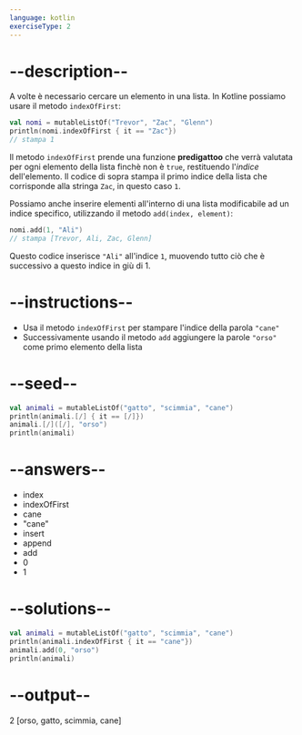 ```yaml
---
language: kotlin
exerciseType: 2
---
```


# --description--

A volte è necessario cercare un elemento in una lista.
In Kotline possiamo usare il metodo `indexOfFirst`:
```kotlin
val nomi = mutableListOf("Trevor", "Zac", "Glenn")
println(nomi.indexOfFirst { it == "Zac"})
// stampa 1
```

Il metodo `indexOfFirst` prende una funzione __predigattoo__ che verrà valutata per ogni elemento della lista finchè non è `true`, restituendo l'_indice_ dell'elemento.
Il codice di sopra stampa il primo indice della lista che corrisponde alla stringa `Zac`, in questo caso `1`.

Possiamo anche inserire elementi all'interno di una lista modificabile ad un indice specifico, utilizzando il metodo `add(index, element)`:

```kotlin
nomi.add(1, "Ali")
// stampa [Trevor, Ali, Zac, Glenn]
```
Questo codice inserisce `"Ali"` all'indice `1`, muovendo tutto ciò che è successivo a questo indice in giù di 1.

# --instructions--

- Usa il metodo `indexOfFirst` per stampare l'indice della parola `"cane"`
- Successivamente usando il metodo `add` aggiungere la parole `"orso"` come primo elemento della lista

# --seed--

```kotlin
val animali = mutableListOf("gatto", "scimmia", "cane")
println(animali.[/] { it == [/]})
animali.[/]([/], "orso")
println(animali)
```

# --answers--

- index
- indexOfFirst
- cane
- "cane"
- insert
- append
- add
- 0
- 1

# --solutions--

```kotlin
val animali = mutableListOf("gatto", "scimmia", "cane")
println(animali.indexOfFirst { it == "cane"})
animali.add(0, "orso")
println(animali)
```

# --output--

2
[orso, gatto, scimmia, cane]
